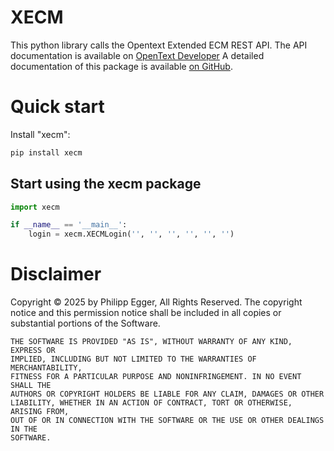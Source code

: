 # XECM

This python library calls the Opentext Extended ECM REST API.
The API documentation is available on [OpenText Developer](https://developer.opentext.com/ce/products/extendedecm)
A detailed documentation of this package is available [on GitHub](https://fitschgo.github.io/xecm/).

# Quick start

Install "xecm":

```bash
pip install xecm
```

## Start using the xecm package
```python
import xecm

if __name__ == '__main__':
    login = xecm.XECMLogin('', '', '', '', '', '')

```


# Disclaimer

Copyright © 2025 by Philipp Egger, All Rights Reserved. The copyright notice and this permission notice shall be included in all copies or substantial portions of the Software.

    THE SOFTWARE IS PROVIDED "AS IS", WITHOUT WARRANTY OF ANY KIND, EXPRESS OR
    IMPLIED, INCLUDING BUT NOT LIMITED TO THE WARRANTIES OF MERCHANTABILITY,
    FITNESS FOR A PARTICULAR PURPOSE AND NONINFRINGEMENT. IN NO EVENT SHALL THE
    AUTHORS OR COPYRIGHT HOLDERS BE LIABLE FOR ANY CLAIM, DAMAGES OR OTHER
    LIABILITY, WHETHER IN AN ACTION OF CONTRACT, TORT OR OTHERWISE, ARISING FROM,
    OUT OF OR IN CONNECTION WITH THE SOFTWARE OR THE USE OR OTHER DEALINGS IN THE
    SOFTWARE.